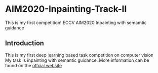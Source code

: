 # AIM2020-Inpainting-Track-II
This is my first competition! ECCV AIM2020 Inpainting with semamtic guidance

## Introduction

This is my first deep learning based task competition on computer vision
My task is inpainting with semantic guidance.
More information can be found on the [offcial website](https://competitions.codalab.org/competitions/24676)
